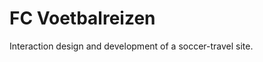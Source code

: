 <!--
  id: 2300
  slug: fc-voetbalreizen
  type: fortpolio
  categories: javascript, HTML/CSS, interaction design, backend
  tags: CSS, HTML, Javascript, Wordpress, interaction design, concept
  clients: FC Voetbalreizen
  collaboration: 
  prizes: 
  thumbnail: voetbalreizen.jpg
  image: voetbalreizen.jpg
  images: voetbalreizen.jpg
  inCv: true
  inPortfolio: false
  dateFrom: 2013-01-01
  dateTo: 2013-09-01
-->

# FC Voetbalreizen

<p>Interaction design and development of a soccer-travel site.</p>